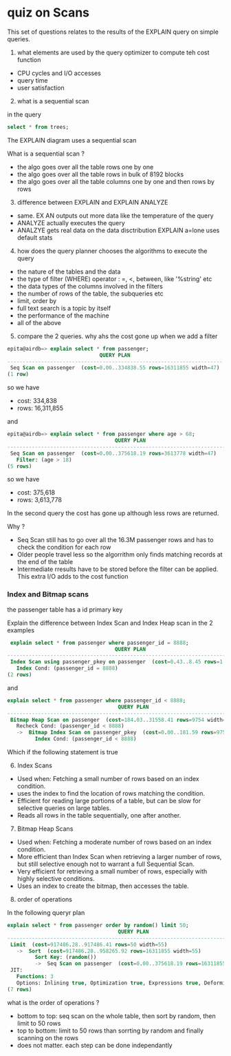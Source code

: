 # quiz on Scans

This set of questions relates to the results of the EXPLAIN query on simple queries.

1. what elements are used by the query optimizer to compute teh cost function

- CPU cycles and I/O accesses
- query time
- user satisfaction

2. what is a sequential scan

in the query
```sql
select * from trees;
```
The EXPLAIN diagram uses a sequential scan


What is a sequential scan ?

- the algo goes over all the table rows one by one
- the algo goes over all the table rows in bulk of 8192 blocks
- the algo goes over all the table columns one by one and then rows by rows

3. difference between EXPLAIN and EXPLAIN ANALYZE

- same. EX AN outputs out more data like the temperature of the query
- ANALYZE actually executes the query
- ANALZYE gets real data on the data disctribution EXPLAIN a=lone uses default stats

4. how does the query planner chooses the algorithms to execute the query

- the nature of the tables and the data
- the type of filter (WHERE) operator : =, <, between, like '%string' etc
- the data types of the columns involved in the filters
- the number of rows of the table, the subqueries etc
- limit, order by
- full text search is a topic by itself
- the performance of the machine
- all of the above

5. compare the 2 queries. why ahs the cost gone up when we add a filter

```sql
epita@airdb=> explain select * from passenger;
                              QUERY PLAN
----------------------------------------------------------------------
 Seq Scan on passenger  (cost=0.00..334838.55 rows=16311855 width=47)
(1 row)
```
so we have
* cost: 334,838
* rows: 16,311,855


and
```sql
epita@airdb=> explain select * from passenger where age > 68;
                                   QUERY PLAN
---------------------------------------------------------------------------------
 Seq Scan on passenger  (cost=0.00..375618.19 rows=3613778 width=47)
   Filter: (age > 18)
(5 rows)
```
so we have
* cost: 375,618
* rows: 3,613,778

In the second query the cost has gone up although less rows are returned.

Why ?

- Seq Scan still has to go over all the 16.3M passenger rows and has to check the condition for each row
- Older people travel less so the algorrithm only finds matching records at the end of the table
- Intermediate rresults have to be stored before the filter can be applied. This extra I/O adds to the cost function

### Index and Bitmap scans

the passenger table has a id primary key

Explain the difference between Index Scan and Index Heap scan in the 2 examples

```sql
 explain select * from passenger where passenger_id = 8888;
                                   QUERY PLAN
---------------------------------------------------------------------------------
 Index Scan using passenger_pkey on passenger  (cost=0.43..8.45 rows=1 width=47)
   Index Cond: (passenger_id = 8888)
(2 rows)
```

and

```sql
explain select * from passenger where passenger_id < 8888;
                                    QUERY PLAN
----------------------------------------------------------------------------------
 Bitmap Heap Scan on passenger  (cost=184.03..31558.41 rows=9754 width=47)
   Recheck Cond: (passenger_id < 8888)
   ->  Bitmap Index Scan on passenger_pkey  (cost=0.00..181.59 rows=9754 width=0)
         Index Cond: (passenger_id < 8888)
```

Which if the following statement is true

6. Index Scans

- Used when: Fetching a small number of rows based on an index condition.
- uses the index to find the location of rows matching the condition.
- Efficient for reading large portions of a table, but can be slow for selective queries on large tables.
- Reads all rows in the table sequentially, one after another.

7. Bitmap Heap Scans

- Used when: Fetching a moderate number of rows based on an index condition.
-  More efficient than Index Scan when retrieving a larger number of rows, but still selective enough not to warrant a full Sequential Scan.
- Very efficient for retrieving a small number of rows, especially with highly selective conditions.
- Uses an index to create the bitmap, then accesses the table.


8. order of operations

In the following queryr plan

```sql
explain select * from passenger order by random() limit 50;
                                    QUERY PLAN
----------------------------------------------------------------------------------
 Limit  (cost=917486.28..917486.41 rows=50 width=55)
   ->  Sort  (cost=917486.28..958265.92 rows=16311855 width=55)
         Sort Key: (random())
         ->  Seq Scan on passenger  (cost=0.00..375618.19 rows=16311855 width=55)
 JIT:
   Functions: 3
   Options: Inlining true, Optimization true, Expressions true, Deforming true
(7 rows)
```

what is the order of operations ?

- bottom to top: seq scan on the whole table, then sort by random, then limit to 50 rows
- top to bottom: limit to 50 rows than sorrting by random and finally scanning on the rows
- does not matter. each step can be done independantly